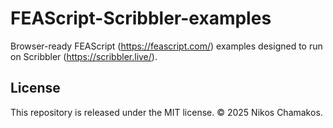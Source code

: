 # FEAScript-Scribbler-examples
Browser-ready FEAScript (https://feascript.com/) examples designed to run on Scribbler (https://scribbler.live/).

## License
This repository is released under the MIT license. © 2025 Nikos Chamakos.
